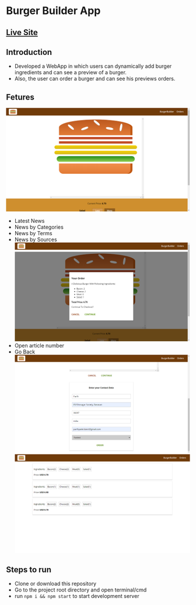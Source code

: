 # Burger Builder App

## [Live Site](http://my-burgerbuilder.netlify.app/, "Burger Builder App")
## Introduction
- Developed a WebApp in which users can dynamically add burger ingredients and can see a preview of a burger.
- Also, the user can order a burger and can see his previews orders.
## Fetures
![Burger builder](https://github.com/ppm143/AllProjectImages/blob/master/BurgerBuilder/burger1.png)
- Latest News
- News by Categories
- News by Terms
- News by Sources
![Burger builder](https://github.com/ppm143/AllProjectImages/blob/master/BurgerBuilder/burger2.png)
- Open article number
- Go Back
![Burger builder](https://github.com/ppm143/AllProjectImages/blob/master/BurgerBuilder/burger3.png)
![Burger builder](https://github.com/ppm143/AllProjectImages/blob/master/BurgerBuilder/burger4.png)
## Steps to run
- Clone or download this repository
- Go to the project root directory and open terminal/cmd
- run ```npm i && npm start``` to start development server
